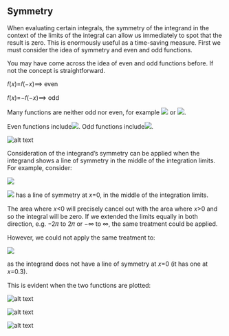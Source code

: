 ## Symmetry 

When evaluating certain integrals, the symmetry of the integrand in the context of the limits of the integral can allow us immediately to spot that the result is zero. This is enormously useful as a time-saving measure. First we must consider the idea of symmetry and even and odd functions.

You may have come across the idea of even and odd functions before. If not the concept is straightforward. 

𝑓(𝑥)=𝑓(−𝑥)⟹ even 

𝑓(𝑥)=−𝑓(−𝑥)⟹ odd

Many functions are neither odd nor even, for example <img src="https://render.githubusercontent.com/render/math?math=e^x"> or <img src="https://render.githubusercontent.com/render/math?math=\ln x ">.

Even functions include<img src="https://render.githubusercontent.com/render/math?math=x^2, x^4, \cos x, \cos^2 x, \sin^2x ">. Odd functions include<img src="https://render.githubusercontent.com/render/math?math=x, x^3, \sin x">.

![alt text](https://github.com/Oxbridge-Science-Academy/Figures/blob/master/Integration/even_odd.png)

Consideration of the integrand’s symmetry can be applied when the integrand shows a line of symmetry in the middle of the integration limits. For example, consider:

<img src="https://render.githubusercontent.com/render/math?math=\displaystyle \int_{-\pi}^{\pi} \sin x dx ">

<img src="https://render.githubusercontent.com/render/math?math=\displaystyle \sin x "> has a line of symmetry at 𝑥=0, in the middle of the integration limits. 

The area where 𝑥<0 will precisely cancel out with the area where 𝑥>0 and so the integral will be zero. If we extended the limits equally in both direction, e.g. −2𝜋 to 2𝜋 or −∞ to ∞, the same treatment could be applied.

However, we could not apply the same treatment to: 

<img src="https://render.githubusercontent.com/render/math?math=\displaystyle \int_{-\pi}^{\pi} \sin (x-0.3) dx "> 

as the integrand does not have a line of symmetry at 𝑥=0 (it has one at 𝑥=0.3). 

This is evident when the two functions are plotted:

![alt text](https://github.com/Oxbridge-Science-Academy/Figures/blob/master/Integration/symmetry_1.png)

![alt text](https://github.com/Oxbridge-Science-Academy/Figures/blob/master/Integration/symmetry_2.png)

![alt text](https://github.com/Oxbridge-Science-Academy/Figures/blob/master/Integration/symmetry_3.png)



